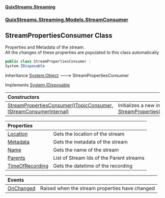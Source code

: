 #### [QuixStreams.Streaming](index.md 'index')
### [QuixStreams.Streaming.Models.StreamConsumer](QuixStreams.Streaming.Models.StreamConsumer.md 'QuixStreams.Streaming.Models.StreamConsumer')

## StreamPropertiesConsumer Class

Properties and Metadata of the stream.  
All the changes of these properties are populated to this class automatically

```csharp
public class StreamPropertiesConsumer :
System.IDisposable
```

Inheritance [System.Object](https://docs.microsoft.com/en-us/dotnet/api/System.Object 'System.Object') &#129106; StreamPropertiesConsumer

Implements [System.IDisposable](https://docs.microsoft.com/en-us/dotnet/api/System.IDisposable 'System.IDisposable')

| Constructors | |
| :--- | :--- |
| [StreamPropertiesConsumer(ITopicConsumer, IStreamConsumerInternal)](StreamPropertiesConsumer.StreamPropertiesConsumer(ITopicConsumer,IStreamConsumerInternal).md 'QuixStreams.Streaming.Models.StreamConsumer.StreamPropertiesConsumer.StreamPropertiesConsumer(QuixStreams.Streaming.ITopicConsumer, QuixStreams.Streaming.IStreamConsumerInternal)') | Initializes a new instance of [StreamPropertiesConsumer](StreamPropertiesConsumer.md 'QuixStreams.Streaming.Models.StreamConsumer.StreamPropertiesConsumer') |

| Properties | |
| :--- | :--- |
| [Location](StreamPropertiesConsumer.Location.md 'QuixStreams.Streaming.Models.StreamConsumer.StreamPropertiesConsumer.Location') | Gets the location of the stream |
| [Metadata](StreamPropertiesConsumer.Metadata.md 'QuixStreams.Streaming.Models.StreamConsumer.StreamPropertiesConsumer.Metadata') | Gets the metadata of the stream |
| [Name](StreamPropertiesConsumer.Name.md 'QuixStreams.Streaming.Models.StreamConsumer.StreamPropertiesConsumer.Name') | Gets the name of the stream |
| [Parents](StreamPropertiesConsumer.Parents.md 'QuixStreams.Streaming.Models.StreamConsumer.StreamPropertiesConsumer.Parents') | List of Stream Ids of the Parent streams |
| [TimeOfRecording](StreamPropertiesConsumer.TimeOfRecording.md 'QuixStreams.Streaming.Models.StreamConsumer.StreamPropertiesConsumer.TimeOfRecording') | Gets the datetime of the recording |

| Events | |
| :--- | :--- |
| [OnChanged](StreamPropertiesConsumer.OnChanged.md 'QuixStreams.Streaming.Models.StreamConsumer.StreamPropertiesConsumer.OnChanged') | Raised when the stream properties have changed |
